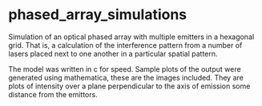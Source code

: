 # phased_array_simulations
Simulation of an optical phased array with multiple emitters in a hexagonal grid. That is, a calculation of the interference pattern from a number of lasers placed next to one another in a particular spatial pattern.

The model was written in c for speed. Sample plots of the output were generated using mathematica, these are the images included. They are plots of intensity over a plane perpendicular to the axis of emission some distance from the emittors.

